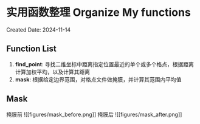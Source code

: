 # 实用函数整理 Organize My functions

Created Date: 2024-11-14

## Function List

1. **find_point**: 寻找二维坐标中距离指定位置最近的单个或多个格点，根据距离计算加权平均，以及计算其距离
2. **mask**: 根据给定边界范围，对格点文件做掩膜，并计算其范围内平均值

## Mask

掩膜前
![[figures/mask_before.png]]
掩膜后
![[figures/mask_after.png]]